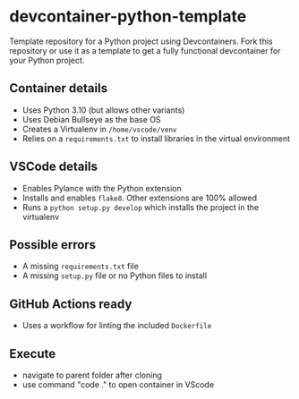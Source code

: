 # devcontainer-python-template
Template repository for a Python project using Devcontainers. Fork this repository or use it as a template to get a fully functional devcontainer for your Python project.

## Container details

* Uses Python 3.10 (but allows other variants)
* Uses Debian Bullseye as the base OS
* Creates a Virtualenv in `/home/vscode/venv`
* Relies on a `requirements.txt` to install libraries in the virtual environment

## VSCode details

* Enables Pylance with the Python extension
* Installs and enables `flake8`. Other extensions are 100% allowed
* Runs a `python setup.py develop` which installs the project in the virtualenv

## Possible errors

* A missing `requirements.txt` file
* A missing `setup.py` file or no Python files to install

## GitHub Actions ready

* Uses a workflow for linting the included `Dockerfile`

## Execute

* navigate to parent folder after cloning
* use command "code ." to open container in VScode
